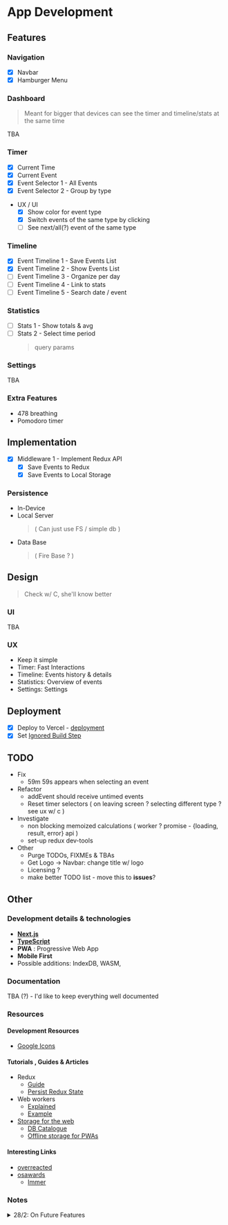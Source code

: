# App Development

## Features

### Navigation

- [x] Navbar
- [x] Hamburger Menu

### Dashboard

> Meant for bigger that devices can see the timer and timeline/stats at the same time

TBA

### Timer

- [x] Current Time
- [x] Current Event
- [x] Event Selector 1 - All Events
- [x] Event Selector 2 - Group by type

- UX / UI
  - [x] Show color for event type
  - [x] Switch events of the same type by clicking
  - [ ] See next/all(?) event of the same type

### Timeline

- [x] Event Timeline 1 - Save Events List
- [x] Event Timeline 2 - Show Events List
- [ ] Event Timeline 3 - Organize per day
- [ ] Event Timeline 4 - Link to stats
- [ ] Event Timeline 5 - Search date / event

### Statistics

- [ ] Stats 1 - Show totals & avg
- [ ] Stats 2 - Select time period
  > query params

### Settings

TBA

### Extra Features

- 478 breathing
- Pomodoro timer

## Implementation

- [x] Middleware 1 - Implement Redux API
  - [x] Save Events to Redux
  - [x] Save Events to Local Storage

### Persistence

- In-Device
- Local Server
  > ( Can just use FS / simple db )
- Data Base
  > ( Fire Base ? )

## Design

> Check w/ C, she'll know better

### UI

TBA

### UX

- Keep it simple
- Timer: Fast Interactions
- Timeline: Events history & details
- Statistics: Overview of events
- Settings: Settings

## Deployment

- [x] Deploy to Vercel - [deployment](https://timer-xi.vercel.app/events/timer)
- [x] Set [Ignored Build Step](https://vercel.com/support/articles/how-do-i-use-the-ignored-build-step-field-on-vercel)

## TODO

- Fix
  - 59m 59s appears when selecting an event
- Refactor
  - addEvent should receive untimed events
  - Reset timer selectors ( on leaving screen ? selecting different type ? see ux w/ c )
- Investigate
  - non blocking memoized calculations ( worker ? promise - {loading, result, error} api )
  - set-up redux dev-tools
- Other
  - Purge TODOs, FIXMEs & TBAs
  - Get Logo -> Navbar: change title w/ logo
  - Licensing ?
  - make better TODO list - move this to **issues**?

## Other

### Development details & technologies

- **[Next.js](https://nextjs.org/)**
- **[TypeScript](https://www.typescriptlang.org/)**
- **PWA** : Progressive Web App
- **Mobile First**
- Possible additions: IndexDB, WASM,

### Documentation

TBA (?) - I'd like to keep everything well documented

### Resources

#### Development Resources

- [Google Icons](https://fonts.google.com/icons)

#### Tutorials , Guides & Articles

- Redux
  - [Guide](https://redux.js.org/usage/configuring-your-store)
  - [Persist Redux State](https://dev.to/igorovic/simplest-way-to-persist-redux-state-to-localstorage-e67)
- Web workers
  - [Explained](https://www.youtube.com/watch?v=Gcp7triXFjg&ab_channel=DevSage)
  - [Example](https://www.reddit.com/r/reactjs/comments/gcqlm9/how_to_show_a_spinner_while_doing_an_expensive/)
- [Storage for the web](https://web.dev/storage-for-the-web/)
  - [DB Catalogue](https://expressflow.com/blog/posts/best-storage-for-web-apps)
  - [Offline storage for PWAs](https://blog.logrocket.com/offline-storage-for-pwas/)

#### Interesting Links

- [overreacted](https://overreacted.io/)
- [osawards](https://osawards.com/)
  - [Immer](https://immerjs.github.io/immer/)

### Notes

<details>
<summary>28/2: On Future Features</summary>
Some of the features im thinking might not be plausible browser only.

Keeping data from various days may require more space than `localStorage` can provide and querying the data may be slow.

This is a good chance to try some [storage for the web](https://web.dev/storage-for-the-web/) (IndexedDB, FileSystem API, ).

And to try processing using `Web Workers` and `WASM`

</details>

